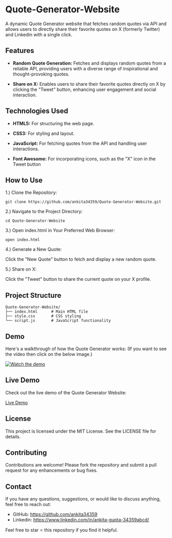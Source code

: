# Quote-Generator-Website

A dynamic Quote Generator website that fetches random quotes via API and allows users to directly share their favorite quotes on X (formerly Twitter) and Linkedin with a single click.

## Features 

- **Random Quote Generation:** Fetches and displays random quotes from a reliable API, providing users with a diverse range of inspirational and thought-provoking quotes.

- **Share on X:** Enables users to share their favorite quotes directly on X by clicking the "Tweet" button, enhancing user engagement and social interaction.

## Technologies Used

- **HTML5:** For structuring the web page.

- **CSS3:** For styling and layout.

- **JavaScript:** For fetching quotes from the API and handling user interactions.

- **Font Awesome:** For incorporating icons, such as the "X" icon in the Tweet button

## How to Use

1.) Clone the Repository: 
```
git clone https://github.com/ankita34359/Quote-Generator-Website.git
```

2.) Navigate to the Project Directory:
```
cd Quote-Generator-Website
```

3.) Open index.html in Your Preferred Web Browser:
```
open index.html
```
4.) Generate a New Quote:

Click the "New Quote" button to fetch and display a new random quote.

5.) Share on X:

Click the "Tweet" button to share the current quote on your X profile.

## Project Structure

```
Quote-Generator-Website/
├── index.html      # Main HTML file
├── style.css       # CSS styling
└── script.js       # JavaScript functionality
```

## Demo

Here's a walkthrough of how the Quote Generator works: (If you want to see the video then click on the below image.)

[![Watch the demo](i1.png)](https://youtu.be/7MTYKA81-Fs?feature=shared)


## Live Demo

Check out the live demo of the Quote Generator Website:  

[Live Demo](https://ankita34359.github.io/Quote-Generator-Website/)

## License

This project is licensed under the MIT License. See the LICENSE file for details.

## Contributing

Contributions are welcome! Please fork the repository and submit a pull request for any enhancements or bug fixes.
 
## Contact
If you have any questions, suggestions, or would like to discuss anything, feel free to reach out:

- GitHub: https://github.com/ankita34359
- Linkedin: https://www.linkedin.com/in/ankita-gupta-34359abcd/

Feel free to star ⭐ this repository if you find it helpful.

